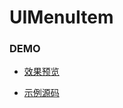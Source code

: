 # UIMenuItem

### DEMO

* [效果预览](../UIMenuController/preview.png)

* [示例源码](../UIMenuController/UIMenuControllerDemo)